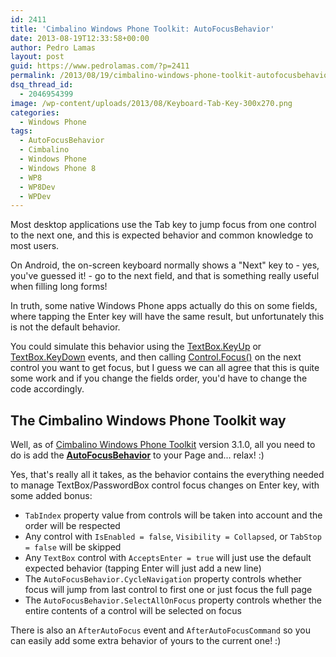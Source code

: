 ```yaml
---
id: 2411
title: 'Cimbalino Windows Phone Toolkit: AutoFocusBehavior'
date: 2013-08-19T12:33:58+00:00
author: Pedro Lamas
layout: post
guid: https://www.pedrolamas.com/?p=2411
permalink: /2013/08/19/cimbalino-windows-phone-toolkit-autofocusbehavior/
dsq_thread_id:
  - 2046954399
image: /wp-content/uploads/2013/08/Keyboard-Tab-Key-300x270.png
categories:
  - Windows Phone
tags:
  - AutoFocusBehavior
  - Cimbalino
  - Windows Phone
  - Windows Phone 8
  - WP8
  - WP8Dev
  - WPDev
---
```

Most desktop applications use the Tab key to jump focus from one control to the next one, and this is expected behavior and common knowledge to most users.

On Android, the on-screen keyboard normally shows a "Next" key to - yes, you've guessed it! - go to the next field, and that is something really useful when filling long forms!

In truth, some native Windows Phone apps actually do this on some fields, where tapping the Enter key will have the same result, but unfortunately this is not the default behavior.

You could simulate this behavior using the [TextBox.KeyUp](http://msdn.microsoft.com/en-us/library/windowsphone/develop/system.windows.controls.textbox.onkeyup%28v=vs.105%29.aspx) or [TextBox.KeyDown](http://msdn.microsoft.com/en-us/library/windowsphone/develop/system.windows.controls.textbox.onkeydown%28v=vs.105%29.aspx) events, and then calling [Control.Focus()](http://msdn.microsoft.com/en-us/library/windowsphone/develop/system.windows.controls.control.focus(v=vs.105).aspx) on the next control you want to get focus, but I guess we can all agree that this is quite some work and if you change the fields order, you'd have to change the code accordingly.

## The Cimbalino Windows Phone Toolkit way

Well, as of [Cimbalino Windows Phone Toolkit](http://cimbalino.org) version 3.1.0, all you need to do is add the [**AutoFocusBehavior**](https://github.com/Cimbalino/Cimbalino-Phone-Toolkit/blob/master/src/Cimbalino.Phone.Toolkit%20(WP71)/Behaviors/AutoFocusBehavior.cs) to your Page and... relax! :)

Yes, that's really all it takes, as the behavior contains the everything needed to manage TextBox/PasswordBox control focus changes on Enter key, with some added bonus:

* `TabIndex` property value from controls will be taken into account and the order will be respected
* Any control with `IsEnabled = false`, `Visibility = Collapsed`, or `TabStop = false` will be skipped
* Any `TextBox` control with `AcceptsEnter = true` will just use the default expected behavior (tapping Enter will just add a new line)
* The `AutoFocusBehavior.CycleNavigation` property controls whether focus will jump from last control to first one or just focus the full page
* The `AutoFocusBehavior.SelectAllOnFocus` property controls whether the entire contents of a control will be selected on focus

There is also an `AfterAutoFocus` event and `AfterAutoFocusCommand` so you can easily add some extra behavior of yours to the current one! :)